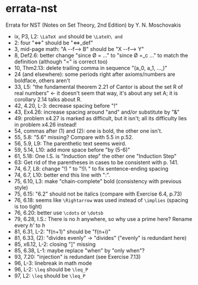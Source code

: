 # errata-nst
Errata for NST (Notes on Set Theory, 2nd Edition) by Y. N. Moschovakis

* ix, P3, L2: `\LaTeX and` should be `\LateX\ and`
* 2: four "<=>" should be "<=>_def"
* 3, mid-page math: "A --f--> B" should be "X --f--> Y"
* 8, Def2.6: better change "since Ø = ..." to "since Ø =_c ..."
  to match the definition (although "=" is correct too)
* 10, Thm2.13: delete trailing comma in sequence "(a_0, a_1, ...,)"
* 24 (and elsewhere): some periods right after axioms/numbers are boldface,
  others aren't
* 33, L5: "the fundamental theorem 2.21 of Cantor is about the set R of real
  numbers" <- it doesn't seem that way, it's about any set A;
  it is corollary 2.14 talks about R.
* 42, 4.20, L-3: decrease spacing before "!"
* 43, Ex4.26: increase spacing around "and" and/or substitute by "&"
* 49: problem x4.27 is marked as difficult, but it isn't; all its difficulty
  lies in problem x4.26 instead!
* 54, commas after (1) and (2): one is bold, the other one isn't.
* 55, 5.8: "5.6" missing?  Compare with 5.5 in p.52.
* 56, 5.9, L9: The parenthetic text seems weird.
* 59, 5.14, L10: add more space before "by (5-6)"
* 61, 5.18: One I.S. is "Induction step" the other one "Induction Step"
* 63: Get rid of the parentheses in cases to be consistent with p. 141.
* 74, 6.7, L8: change "!) " to "!)\ " to fix sentence-ending spacing
* 74, 6.7, L10: better end this line with ":".
* 75, 6.10, L3: make "chain-complete" bold (consistency with previous style)
* 75, 6.15: "6.2" should not be italics (compare with Exercise 6.4, p.73)
* 76, 6.18: seems like `\Rightarrow` was used instead of `\implies` (spacing is too tight)
* 76, 6.20: better use `\cdots` or `\dotsb`
* 79, 6.28, I.S.: There is no _h_ anywhere, so why use a prime here?  Rename every _h'_ to _h_
* 81, 6.31, L-2: "f(n+1)" should be "f(n+i)"
* 81, 6.33, (2): "divides evenly" -> "divides" ("evenly" is redundant here)
* 85, x6.12, L-2: closing "]" missing
* 85, 6.38, L-1: maybe replace "when" by "only when"?
* 93, 7.20: "injection" is redundant (see Exercise 7.13)
* 96, L-3: linebreak in math mode
* 96, L-2: `\leq` should be `\leq_P`
* 97, L2: `\leq` should be `\leq_P`

